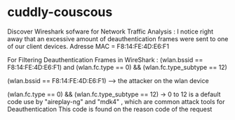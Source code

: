 # cuddly-couscous

Discover Wireshark sofware for Network Traffic Analysis :
  I notice right away that an excessive amount of deauthentication frames were sent to one of our client devices.
  Adresse MAC = F8:14:FE:4D:E6:F1

For Filtering Deauthentication Frames in WireShark :
  (wlan.bssid == F8:14:FE:4D:E6:F1) and (wlan.fc.type == 0) && (wlan.fc.type_subtype == 12)
    
  (wlan.bssid == F8:14:FE:4D:E6:F1) --> the attacker on the wlan device

  
  (wlan.fc.type == 0) && (wlan.fc.type_subtype == 12) -> 0 to 12 is a default code use by "aireplay-ng" and "mdk4" , which are common attack tools for Deauthentication
  This code is found on the reason code of the request
